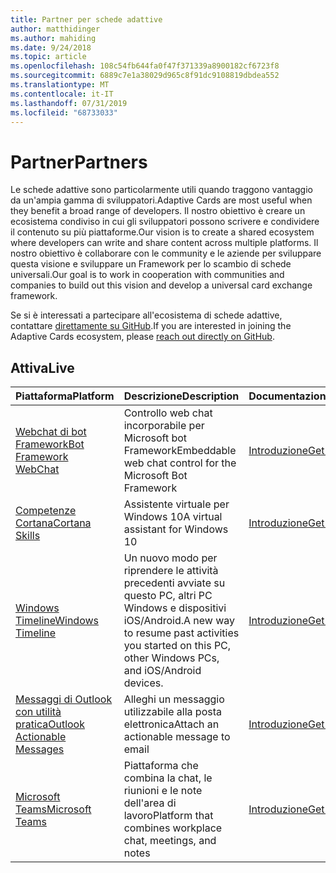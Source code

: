 ```yaml
---
title: Partner per schede adattive
author: matthidinger
ms.author: mahiding
ms.date: 9/24/2018
ms.topic: article
ms.openlocfilehash: 108c54fb644fa0f47f371339a8900182cf6723f8
ms.sourcegitcommit: 6889c7e1a38029d965c8f91dc9108819dbdea552
ms.translationtype: MT
ms.contentlocale: it-IT
ms.lasthandoff: 07/31/2019
ms.locfileid: "68733033"
---
```

# <a name="partners"></a><span data-ttu-id="03437-102">Partner</span><span class="sxs-lookup"><span data-stu-id="03437-102">Partners</span></span> 

<span data-ttu-id="03437-103">Le schede adattive sono particolarmente utili quando traggono vantaggio da un'ampia gamma di sviluppatori.</span><span class="sxs-lookup"><span data-stu-id="03437-103">Adaptive Cards are most useful when they benefit a broad range of developers.</span></span> <span data-ttu-id="03437-104">Il nostro obiettivo è creare un ecosistema condiviso in cui gli sviluppatori possono scrivere e condividere il contenuto su più piattaforme.</span><span class="sxs-lookup"><span data-stu-id="03437-104">Our vision is to create a shared ecosystem where developers can write and share content across multiple platforms.</span></span> <span data-ttu-id="03437-105">Il nostro obiettivo è collaborare con le community e le aziende per sviluppare questa visione e sviluppare un Framework per lo scambio di schede universali.</span><span class="sxs-lookup"><span data-stu-id="03437-105">Our goal is to work in cooperation with communities and companies to build out this vision and develop a universal card exchange framework.</span></span>

<span data-ttu-id="03437-106">Se si è interessati a partecipare all'ecosistema di schede adattive, contattare [direttamente su GitHub](https://github.com/Microsoft/AdaptiveCards).</span><span class="sxs-lookup"><span data-stu-id="03437-106">If you are interested in joining the Adaptive Cards ecosystem, please [reach out directly on GitHub](https://github.com/Microsoft/AdaptiveCards).</span></span>

## <a name="live"></a><span data-ttu-id="03437-107">Attiva</span><span class="sxs-lookup"><span data-stu-id="03437-107">Live</span></span>

<span data-ttu-id="03437-108">Piattaforma</span><span class="sxs-lookup"><span data-stu-id="03437-108">Platform</span></span> | <span data-ttu-id="03437-109">Descrizione</span><span class="sxs-lookup"><span data-stu-id="03437-109">Description</span></span> | <span data-ttu-id="03437-110">Documentazione</span><span class="sxs-lookup"><span data-stu-id="03437-110">Documentation</span></span> | <span data-ttu-id="03437-111">Version</span><span class="sxs-lookup"><span data-stu-id="03437-111">Version</span></span>
---------|-------------|---------------|---------
[<span data-ttu-id="03437-112">Webchat di bot Framework</span><span class="sxs-lookup"><span data-stu-id="03437-112">Bot Framework WebChat</span></span>](https://github.com/Microsoft/BotFramework-WebChat)  | <span data-ttu-id="03437-113">Controllo web chat incorporabile per Microsoft bot Framework</span><span class="sxs-lookup"><span data-stu-id="03437-113">Embeddable web chat control for the Microsoft Bot Framework</span></span> | [<span data-ttu-id="03437-114">Introduzione</span><span class="sxs-lookup"><span data-stu-id="03437-114">Get Started</span></span>](https://docs.microsoft.com/en-us/adaptive-cards/get-started/bots) | <span data-ttu-id="03437-115">1,2 (web chat 4,5)</span><span class="sxs-lookup"><span data-stu-id="03437-115">1.2 (Web Chat 4.5)</span></span>
[<span data-ttu-id="03437-116">Competenze Cortana</span><span class="sxs-lookup"><span data-stu-id="03437-116">Cortana Skills</span></span>](https://docs.microsoft.com/en-us/cortana/skills/adaptive-cards) | <span data-ttu-id="03437-117">Assistente virtuale per Windows 10</span><span class="sxs-lookup"><span data-stu-id="03437-117">A virtual assistant for Windows 10</span></span> | [<span data-ttu-id="03437-118">Introduzione</span><span class="sxs-lookup"><span data-stu-id="03437-118">Get Started</span></span>](https://docs.microsoft.com/en-us/adaptive-cards/get-started/bots) | <span data-ttu-id="03437-119">1.0</span><span class="sxs-lookup"><span data-stu-id="03437-119">1.0</span></span>
[<span data-ttu-id="03437-120">Windows Timeline</span><span class="sxs-lookup"><span data-stu-id="03437-120">Windows Timeline</span></span>](https://blogs.windows.com/windowsexperience/2017/12/19/announcing-windows-10-insider-preview-build-17063-pc/) | <span data-ttu-id="03437-121">Un nuovo modo per riprendere le attività precedenti avviate su questo PC, altri PC Windows e dispositivi iOS/Android.</span><span class="sxs-lookup"><span data-stu-id="03437-121">A new way to resume past activities you started on this PC, other Windows PCs, and iOS/Android devices.</span></span> | [<span data-ttu-id="03437-122">Introduzione</span><span class="sxs-lookup"><span data-stu-id="03437-122">Get Started</span></span>](https://docs.microsoft.com/en-us/adaptive-cards/get-started/windows) | <span data-ttu-id="03437-123">1.0</span><span class="sxs-lookup"><span data-stu-id="03437-123">1.0</span></span>
[<span data-ttu-id="03437-124">Messaggi di Outlook con utilità pratica</span><span class="sxs-lookup"><span data-stu-id="03437-124">Outlook Actionable Messages</span></span>](https://docs.microsoft.com/en-us/outlook/actionable-messages/)  | <span data-ttu-id="03437-125">Alleghi un messaggio utilizzabile alla posta elettronica</span><span class="sxs-lookup"><span data-stu-id="03437-125">Attach an actionable message to email</span></span> | [<span data-ttu-id="03437-126">Introduzione</span><span class="sxs-lookup"><span data-stu-id="03437-126">Get Started</span></span>](https://docs.microsoft.com/en-us/outlook/actionable-messages/) | <span data-ttu-id="03437-127">1.0</span><span class="sxs-lookup"><span data-stu-id="03437-127">1.0</span></span>
[<span data-ttu-id="03437-128">Microsoft Teams</span><span class="sxs-lookup"><span data-stu-id="03437-128">Microsoft Teams</span></span>](https://products.office.com/en-US/microsoft-teams/group-chat-software) | <span data-ttu-id="03437-129">Piattaforma che combina la chat, le riunioni e le note dell'area di lavoro</span><span class="sxs-lookup"><span data-stu-id="03437-129">Platform that combines workplace chat, meetings, and notes</span></span> | [<span data-ttu-id="03437-130">Introduzione</span><span class="sxs-lookup"><span data-stu-id="03437-130">Get Started</span></span>](https://docs.microsoft.com/en-us/microsoftteams/platform/concepts/cards/cards-reference#adaptive-card) | <span data-ttu-id="03437-131">1.0</span><span class="sxs-lookup"><span data-stu-id="03437-131">1.0</span></span>
